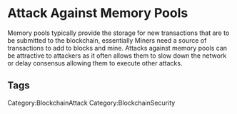 # Attack Against Memory Pools

Memory pools typically provide the storage for new transactions that are to be submitted to the blockchain, essentially Miners need a source of transactions to add to blocks and mine. Attacks against memory pools can be attractive to attackers as it often allows them to slow down the network or delay consensus allowing them to execute other attacks. 

## Tags

Category:BlockchainAttack
Category:BlockchainSecurity
